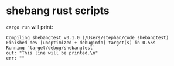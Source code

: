 # shebang rust scripts

`cargo run` will print:

```
Compiling shebangtest v0.1.0 (/Users/stephan/code shebangtest)
Finished dev [unoptimized + debuginfo] target(s) in 0.55s
Running `target/debug/shebangtest`
out: "This line will be printed.\n"
err: ""
```